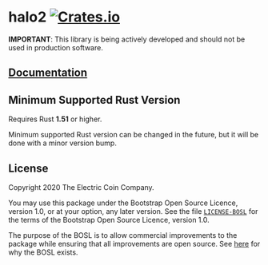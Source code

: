 # halo2 [![Crates.io](https://img.shields.io/crates/v/halo2.svg)](https://crates.io/crates/halo2) #

**IMPORTANT**: This library is being actively developed and should not be used in production software.

## [Documentation](https://docs.rs/halo2)

## Minimum Supported Rust Version

Requires Rust **1.51** or higher.

Minimum supported Rust version can be changed in the future, but it will be done with a
minor version bump.

## License

Copyright 2020 The Electric Coin Company.

You may use this package under the Bootstrap Open Source Licence, version 1.0,
or at your option, any later version. See the file
[`LICENSE-BOSL`](LICENSE-BOSL) for the terms of the Bootstrap Open Source
Licence, version 1.0.

The purpose of the BOSL is to allow commercial improvements to the package
while ensuring that all improvements are open source. See
[here](https://electriccoin.co/blog/introducing-tgppl-a-radically-new-type-of-open-source-license/)
for why the BOSL exists.